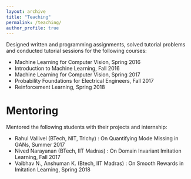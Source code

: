 ```yaml
---
layout: archive
title: "Teaching"
permalink: /teaching/
author_profile: true
---
```


Designed written and programming assignments, solved tutorial problems and conducted
tutorial sessions for the following courses:
  * Machine Learning for Computer Vision, Spring 2016
  * Introduction to Machine Learning, Fall 2016
  * Machine Learning for Computer Vision, Spring 2017
  * Probability Foundations for Electrical Engineers, Fall 2017
  * Reinforcement Learning, Spring 2018
 
Mentoring
======
Mentored the following students with their projects and internship:
  * Rahul Vallivel (BTech, NIT, Trichy) : On Quantifying Mode Missing in GANs, Summer 2017
  * Nived Narayanan (BTech, IIT Madras) : On Domain Invariant Imitation Learning, Fall 2017 
  * Vaibhav N., Anshuman K. (Btech, IIT Madras) : On Smooth Rewards in Imitation Learning, Spring 2018
